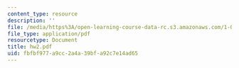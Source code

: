 ```yaml
---
content_type: resource
description: ''
file: /media/https%3A/open-learning-course-data-rc.s3.amazonaws.com/1-033-mechanics-of-material-systems-an-energy-approach-fall-2003/fbfbf977a9cc2a4a39bfa92c7e14ad65_hw2.pdf
file_type: application/pdf
resourcetype: Document
title: hw2.pdf
uid: fbfbf977-a9cc-2a4a-39bf-a92c7e14ad65
---
```

